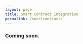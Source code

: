 ```yaml
---
layout: page
title: Smart Contract Integration
permalink: /smartcontract/
---
```


### Coming soon.
